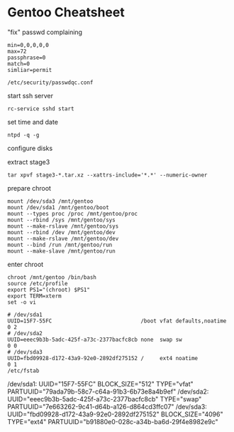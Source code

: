 # Gentoo Cheatsheet

"fix" passwd complaining
```
min=0,0,0,0,0
max=72
passphrase=0
match=0
simliar=permit

/etc/security/passwdqc.conf
```

start ssh server
```
rc-service sshd start
```

set time and date
```
ntpd -q -g
```

configure disks

extract stage3
```
tar xpvf stage3-*.tar.xz --xattrs-include='*.*' --numeric-owner
```

prepare chroot
```
mount /dev/sda3 /mnt/gentoo
mount /dev/sda1 /mnt/gentoo/boot
mount --types proc /proc /mnt/gentoo/proc
mount --rbind /sys /mnt/gentoo/sys
mount --make-rslave /mnt/gentoo/sys
mount --rbind /dev /mnt/gentoo/dev
mount --make-rslave /mnt/gentoo/dev
mount --bind /run /mnt/gentoo/run
mount --make-slave /mnt/gentoo/run 
```

enter chroot
```
chroot /mnt/gentoo /bin/bash
source /etc/profile
export PS1="(chroot) $PS1"
export TERM=xterm
set -o vi
```

```
# /dev/sda1
UUID=15F7-55FC                            /boot vfat defaults,noatime 0 2
# /dev/sda2
UUID=eeec9b3b-5adc-425f-a73c-2377bacfc8cb none  swap sw               0 0
# /dev/sda3
UUID=fbd09928-d172-43a9-92e0-2892df275152 /     ext4 noatime          0 1
/etc/fstab
```


/dev/sda1: UUID="15F7-55FC" BLOCK_SIZE="512" TYPE="vfat" PARTUUID="79ada79b-58c7-c64a-91b3-6b73e8a4b9ef"
/dev/sda2: UUID="eeec9b3b-5adc-425f-a73c-2377bacfc8cb" TYPE="swap" PARTUUID="7e663262-9c41-d64b-a126-d864cd3ffc07"
/dev/sda3: UUID="fbd09928-d172-43a9-92e0-2892df275152" BLOCK_SIZE="4096" TYPE="ext4" PARTUUID="b91880e0-028c-a34b-ba6d-29f4e8982e9c"
